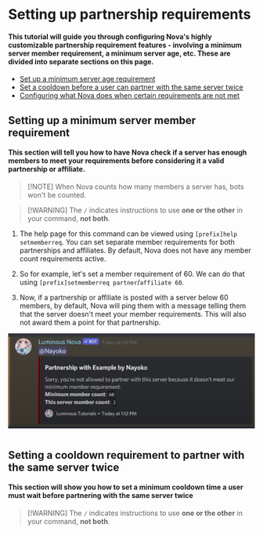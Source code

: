 # Setting up partnership requirements
#### This tutorial will guide you through configuring Nova's highly customizable partnership requirement features - involving a minimum server member requirement, a minimum server age, etc. These are divided into separate sections on this page.
* [Set up a minimum server age requirement]()
* [Set a cooldown before a user can partner with the same server twice]()
* [Configuring what Nova does when certain requirements are not met]()


## Setting up a minimum server member requirement
#### This section will tell you how to have Nova check if a server has enough members to meet your requirements before considering it a valid partnership or affiliate.
> [!NOTE] When Nova counts how many members a server has, bots won't be counted.

> [!WARNING] The `/` indicates instructions to use **one or the other** in your command, **not both**.
1. The help page for this command can be viewed using `[prefix]help setmemberreq`. You can set separate member requirements for both partnerships and affiliates. By default, Nova does not have any member count requirements active.

2. So for example, let's set a member requirement of 60. We can do that using `[prefix]setmemberreq partner`/`affiliate 60`.

3. Now, if a partnership or affiliate is posted with a server below 60 members, by default, Nova will ping them with a message telling them that the server doesn't meet your member requirements. This will also not award them a point for that partnership.

![p_memreqex](../images/p_memreq.png)

#
## Setting a cooldown requirement to partner with the same server twice
#### This section will show you how to set a minimum cooldown time a user must wait before partnering with the same server twice

> [!WARNING] The `/` indicates instructions to use **one or the other** in your command, **not both**.
